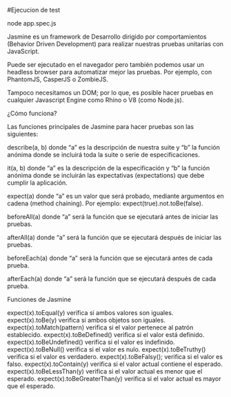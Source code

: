 #Ejecucion de test

node app.spec.js


Jasmine es un framework de Desarrollo dirigido por comportamientos (Behavior Driven Development) para realizar nuestras pruebas unitarias con JavaScript.

Puede ser ejecutado en el navegador pero también podemos usar un headless browser para automatizar mejor las pruebas. Por ejemplo, con PhantomJS, CasperJS o ZombieJS.

Tampoco necesitamos un DOM; por lo que, es posible hacer pruebas en cualquier Javascript Engine como Rhino o V8 (como Node.js).

¿Cómo funciona?

Las funciones principales de Jasmine para hacer pruebas son las siguientes:

describe(a, b) donde “a” es la descripción de nuestra suite y “b” la función anónima donde se incluirá toda la suite o serie de especificaciones.

it(a, b) donde “a” es la descripción de la especificación y “b” la función anónima donde se incluirán las expectativas (expectations) que debe cumplir la aplicación.

expect(a) donde “a” es un valor que será probado, mediante argumentos en cadena (method chaining). Por ejemplo: expect(true).not.toBe(false).

beforeAll(a) donde “a” será la función que se ejecutará antes de iniciar las pruebas.

afterAll(a) donde “a” será la función que se ejecutará después de iniciar las pruebas.

beforeEach(a) donde “a” será la función que se ejecutará antes de cada prueba.

afterEach(a) donde “a” será la función que se ejecutará después de cada prueba.



Funciones de Jasmine

expect(x).toEqual(y) verifica si ambos valores son iguales.
expect(x).toBe(y) verifica si ambos objetos son iguales.
expect(x).toMatch(pattern) verifica si el valor pertenece al patrón establecido.
expect(x).toBeDefined() verifica si el valor está definido.
expect(x).toBeUndefined() verifica si el valor es indefinido.
expect(x).toBeNull() verifica si el valor es nulo.
expect(x).toBeTruthy() verifica si el valor es verdadero.
expect(x).toBeFalsy(); verifica si el valor es falso.
expect(x).toContain(y) verifica si el valor actual contiene el esperado.
expect(x).toBeLessThan(y) verifica si el valor actual es menor que el esperado.
expect(x).toBeGreaterThan(y) verifica si el valor actual es mayor que el esperado.